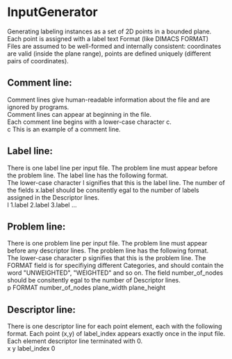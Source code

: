 # InputGenerator
Generating labeling instances as a set of 2D points in a bounded plane. <br />
Each point is assigned with a label text
Format (like DIMACS FORMAT)<br />
Files are assumed to be well-formed and internally consistent: coordinates are valid (inside the plane range), points are defined uniquely (different pairs of coordinates).<br />  
## Comment line:

Comment lines give human-readable information about the file and are ignored by programs.<br /> 
Comment lines can appear at beginning in the file. <br />
Each comment line begins with a lower-case character c. <br />
c This is an example of a comment line.<br />



## Label line:

There is one label line per input file. The problem line must appear before the problem line. The label line has the following format. <br />
The lower-case character l signifies that this is the label line.  The number of the fields x.label should be consitently egal to the number of labels assigned in the Descriptor lines.<br />
l 1.label  2.label 3.label ...<br />



## Problem line:

There is one problem line per input file. The problem line must appear before any descriptor lines. The problem line has the following format. <br />
The lower-case character p signifies that this is the problem line. The FORMAT field is for specifiying different Categories, and should contain the word "UNWEIGHTED", "WEIGHTED" and so on. The field number_of_nodes should be consitently egal to the number of Descriptor lines.<br />
p FORMAT number_of_nodes plane_width plane_height<br />


## Descriptor line:

There is one descriptor line for each point element, each with the following format. Each point (x,y) of label_index appears exactly once in the input file. <br />
Each element descriptor line terminated with 0.<br /> 
x y label_index 0 <br />

